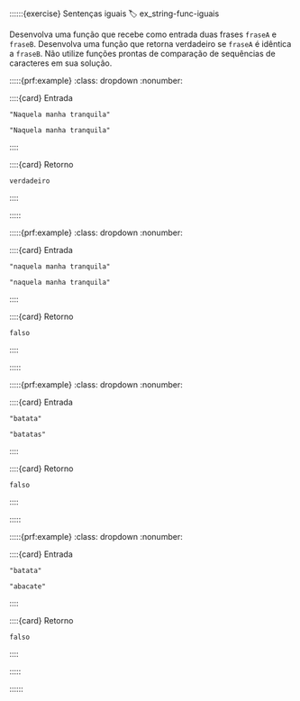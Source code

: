 ::::::{exercise} Sentenças iguais
:label: ex_string-func-iguais

Desenvolva uma função que recebe como entrada duas frases `fraseA` e `fraseB`. Desenvolva uma função que retorna verdadeiro se `fraseA` é idêntica a `fraseB`. Não utilize funções prontas de comparação de sequências de caracteres em sua solução.


:::::{prf:example}
:class: dropdown
:nonumber:

::::{card} Entrada

```
"Naquela manha tranquila"
```

```
"Naquela manha tranquila"
```
::::

::::{card} Retorno


```
verdadeiro
```
::::

:::::

:::::{prf:example}
:class: dropdown
:nonumber:

::::{card} Entrada

```
"naquela manha tranquila"
```

```
"naquela manha tranquila"
```
::::

::::{card} Retorno


```
falso
```
::::

:::::

:::::{prf:example}
:class: dropdown
:nonumber:

::::{card} Entrada

```
"batata"
```

```
"batatas"
```
::::

::::{card} Retorno


```
falso
```
::::

:::::

:::::{prf:example}
:class: dropdown
:nonumber:

::::{card} Entrada

```
"batata"
```

```
"abacate"
```
::::

::::{card} Retorno


```
falso
```
::::

:::::

::::::